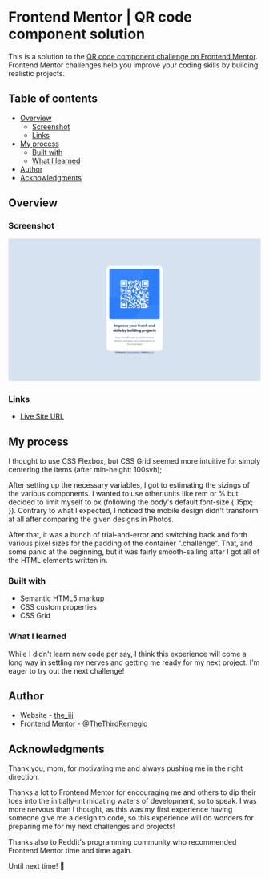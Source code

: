 # Frontend Mentor | QR code component solution

This is a solution to the [QR code component challenge on Frontend Mentor](https://www.frontendmentor.io/challenges/qr-code-component-iux_sIO_H). Frontend Mentor challenges help you improve your coding skills by building realistic projects. 

## Table of contents

- [Overview](#overview)
  - [Screenshot](#screenshot)
  - [Links](#links)
- [My process](#my-process)
  - [Built with](#built-with)
  - [What I learned](#what-i-learned)
- [Author](#author)
- [Acknowledgments](#acknowledgments)

## Overview

### Screenshot

![](./screenshot.jpg)

### Links

- [Live Site URL](https://thethirdremegio.github.io/Frontend-Mentor-QR-Code-Component/)

## My process

I thought to use CSS Flexbox, but CSS Grid seemed more intuitive for simply centering the items (after min-height: 100svh);

After setting up the necessary variables, I got to estimating the sizings of the various components. I wanted to use other units like rem or % but decided to limit myself to px (following the body's default font-size { 15px; }). Contrary to what I expected, I noticed the mobile design didn't transform at all after comparing the given designs in Photos.

After that, it was a bunch of trial-and-error and switching back and forth various pixel sizes for the padding of the container ".challenge". That, and some panic at the beginning, but it was fairly smooth-sailing after I got all of the HTML elements written in.

### Built with

- Semantic HTML5 markup
- CSS custom properties
- CSS Grid

### What I learned

While I didn't learn new code per say, I think this experience will come a long way in settling my nerves and getting me ready for my next project. I'm eager to try out the next challenge!

## Author

- Website - [the_iii](https://thethirdremegio.github.io/Frontend-Mentor-QR-Code-Component/)
- Frontend Mentor - [@TheThirdRemegio](https://www.frontendmentor.io/profile/TheThirdRemegio)

## Acknowledgments

Thank you, mom, for motivating me and always pushing me in the right direction.

Thanks a lot to Frontend Mentor for encouraging me and others to dip their toes into the initially-intimidating waters of development, so to speak. I was more nervous than I thought, as this was my first experience having someone give me a design to code, so this experience will do wonders for preparing me for my next challenges and projects!

Thanks also to Reddit's programming community who recommended Frontend Mentor time and time again.

Until next time! 👋
